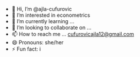 - 👋 Hi, I’m @ajla-cufurovic
- 👀 I’m interested in econometrics
- 🌱 I’m currently learning ...
- 💞️ I’m looking to collaborate on ...
- 📫 How to reach me ... cufurovicajla12@gmail.com
- 😄 Pronouns: she/her
- ⚡ Fun fact: i

<!---
ajla-cufurovic/ajla-cufurovic is a ✨ special ✨ repository because its `README.md` (this file) appears on your GitHub profile.
You can click the Preview link to take a look at your changes.
--->

